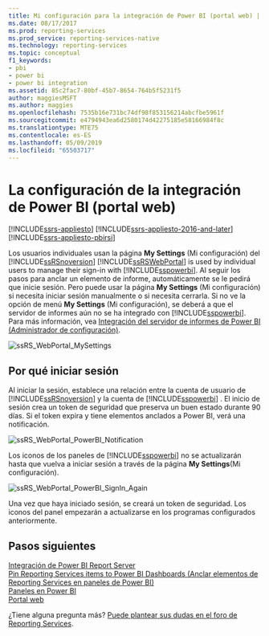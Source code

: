 ```yaml
---
title: Mi configuración para la integración de Power BI (portal web) | Microsoft Docs
ms.date: 08/17/2017
ms.prod: reporting-services
ms.prod_service: reporting-services-native
ms.technology: reporting-services
ms.topic: conceptual
f1_keywords:
- pbi
- power bi
- power bi integration
ms.assetid: 85c2fac7-80bf-45b7-8654-764b5f5231f5
author: maggiesMSFT
ms.author: maggies
ms.openlocfilehash: 7535b16e731bc74df98f853156214abcfbe5961f
ms.sourcegitcommit: e4794943ea6d2580174d42275185e58166984f8c
ms.translationtype: MTE75
ms.contentlocale: es-ES
ms.lasthandoff: 05/09/2019
ms.locfileid: "65503717"
---
```

# <a name="my-settings-for-power-bi-integration-web-portal"></a>La configuración de la integración de Power BI (portal web)

[!INCLUDE[ssrs-appliesto](../includes/ssrs-appliesto.md)] [!INCLUDE[ssrs-appliesto-2016-and-later](../includes/ssrs-appliesto-2016-and-later.md)] [!INCLUDE[ssrs-appliesto-pbirsi](../includes/ssrs-appliesto-pbirs.md)]

Los usuarios individuales usan la página **My Settings** (Mi configuración) del [!INCLUDE[ssRSnoversion](../includes/ssrsnoversion-md.md)] [!INCLUDE[ssRSWebPortal](../includes/ssrswebportal.md)] is used by individual users to manage their sign-in with [!INCLUDE[sspowerbi](../includes/sspowerbi-md.md)]. Al seguir los pasos para anclar un elemento de informe, automáticamente se le pedirá que inicie sesión.  Pero puede usar la página **My Settings** (Mi configuración) si necesita iniciar sesión manualmente o si necesita cerrarla.  Si no ve la opción de menú **My Settings** (Mi configuración), se deberá a que el servidor de informes aún no se ha integrado con [!INCLUDE[sspowerbi](../includes/sspowerbi-md.md)].  Para más información, vea [Integración del servidor de informes de Power BI &#40;Administrador de configuración&#41;](../reporting-services/install-windows/power-bi-report-server-integration-configuration-manager.md).  
  
![ssRS_WebPortal_MySettings](../reporting-services/media/ssrs-webportal-mysettings.png)  
  
## <a name="why-sign-in"></a>Por qué iniciar sesión

 Al iniciar la sesión, establece una relación entre la cuenta de usuario de [!INCLUDE[ssRSnoversion](../includes/ssrsnoversion-md.md)] y la cuenta de [!INCLUDE[sspowerbi](../includes/sspowerbi-md.md)] .  El inicio de sesión crea un token de seguridad que preserva un buen estado durante 90 días. Si el token expira y tiene elementos anclados a Power BI, verá una notificación.  
   
 ![ssRS_WebPortal_PowerBI_Notification](../reporting-services/media/ssrs-webportal-powerbi-notification.png)    
   
Los iconos de los paneles de [!INCLUDE[sspowerbi](../includes/sspowerbi-md.md)] no se actualizarán hasta que vuelva a iniciar sesión a través de la página **My Settings**(Mi configuración).  
  
![ssRS_WebPortal_PowerBI_SignIn_Again](../reporting-services/media/ssrs-webportal-powerbi-signin-again.png)  
  
Una vez que haya iniciado sesión, se creará un token de seguridad.  Los iconos del panel empezarán a actualizarse en los programas configurados anteriormente.  

## <a name="next-steps"></a>Pasos siguientes

[Integración de Power BI Report Server](../reporting-services/install-windows/power-bi-report-server-integration-configuration-manager.md)   
[Pin Reporting Services items to Power BI Dashboards (Anclar elementos de Reporting Services en paneles de Power BI)](../reporting-services/pin-reporting-services-items-to-power-bi-dashboards.md)   
[Paneles en Power BI](https://powerbi.microsoft.com/documentation/powerbi-service-dashboards/)  
[Portal web](../reporting-services/web-portal-ssrs-native-mode.md)  

¿Tiene alguna pregunta más? [Puede plantear sus dudas en el foro de Reporting Services](https://go.microsoft.com/fwlink/?LinkId=620231).

